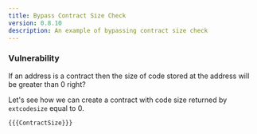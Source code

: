 ```yaml
---
title: Bypass Contract Size Check
version: 0.8.10
description: An example of bypassing contract size check
---
```


### Vulnerability

If an address is a contract then the size of code stored at the address will be greater than 0 right?

Let's see how we can create a contract with code size returned by `extcodesize` equal to 0.

```solidity
{{{ContractSize}}}
```

